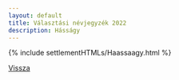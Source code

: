 ```yaml
---
layout: default
title: Választási névjegyzék 2022
description: Hásságy
---
```


{% include settlementHTMLs/Haassaagy.html %}

[Vissza](../)